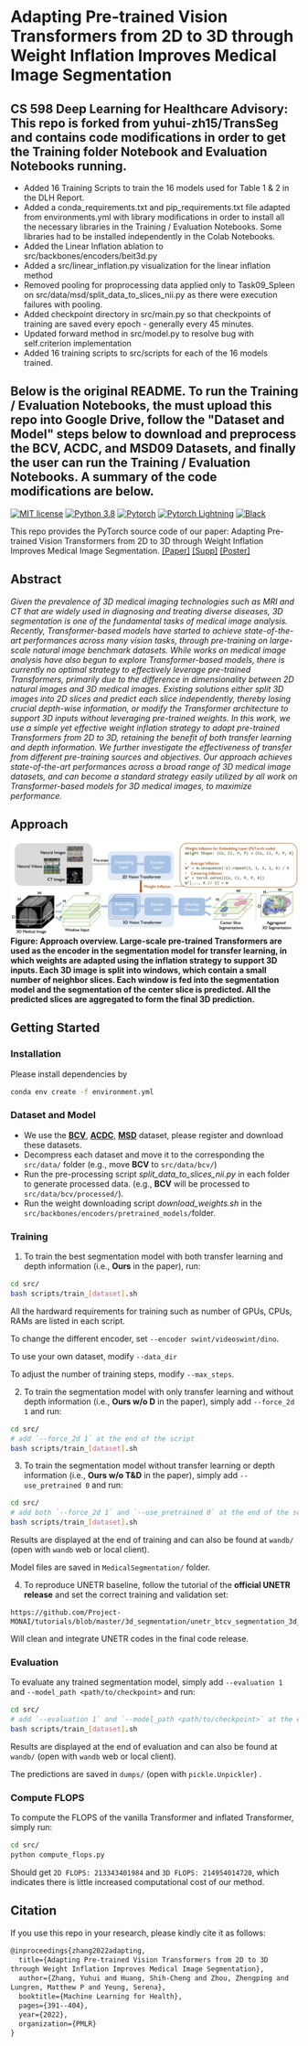 # Adapting Pre-trained Vision Transformers from 2D to 3D through Weight Inflation Improves Medical Image Segmentation

## CS 598 Deep Learning for Healthcare Advisory: This repo is forked from yuhui-zh15/TransSeg and contains code modifications in order to get the Training folder Notebook and Evaluation Notebooks running.
- Added 16 Training Scripts to train the 16 models used for Table 1 & 2 in the DLH Report.
- Added a conda_requirements.txt and pip_requirements.txt file adapted from environments.yml with library modifications in order to install all the necessary libraries in the Training / Evaluation Notebooks. Some libraries had to be installed independently in the Colab Notebooks.
- Added the Linear Inflation ablation to src/backbones/encoders/beit3d.py
- Added a src/linear_inflation.py visualization for the linear inflation method
- Removed pooling for proprocessing data applied only to Task09_Spleen on src/data/msd/split_data_to_slices_nii.py as there were execution failures with pooling.
- Added checkpoint directory in src/main.py so that checkpoints of training are saved every epoch - generally every 45 minutes.
- Updated forward method in src/model.py to resolve bug with self.criterion implementation
- Added 16 training scripts to src/scripts for each of the 16 models trained.

## Below is the original README. To run the Training / Evaluation Notebooks, the must upload this repo into Google Drive, follow the "Dataset and Model" steps below to download and preprocess the BCV, ACDC, and MSD09 Datasets, and finally the user can run the Training / Evaluation Notebooks. A summary of the code modifications are below. 

[![MIT license](https://img.shields.io/badge/License-MIT-blue.svg)](https://lbesson.mit-license.org/)
[![Python 3.8](https://img.shields.io/badge/python-3.8-blue.svg)](https://www.python.org/downloads/release/python-3811/)
[![Pytorch](https://img.shields.io/badge/Pytorch-1.7-red.svg)](https://pytorch.org/get-started/previous-versions/#v171)
[![Pytorch Lightning](https://img.shields.io/badge/PyTorch--Lightning-1.4-red.svg)](https://pytorch-lightning.readthedocs.io/en/1.4.9/)
[![Black](https://img.shields.io/badge/code%20style-black-000000.svg)](https://github.com/ambv/black)

This repo provides the PyTorch source code of our paper: 
Adapting Pre-trained Vision Transformers from 2D to 3D through Weight Inflation Improves Medical Image Segmentation. [[Paper]](https://proceedings.mlr.press/v193/zhang22a/zhang22a.pdf) [[Supp]](https://proceedings.mlr.press/v193/zhang22a/zhang22a-supp.pdf) [[Poster]](https://cs.stanford.edu/~yuhuiz/assets/posters/transseg.pdf)

## Abstract

*Given the prevalence of 3D medical imaging technologies such as MRI and CT that are widely used in diagnosing and treating diverse diseases, 3D segmentation is one of the fundamental tasks of medical image analysis. Recently, Transformer-based models have started to achieve state-of-the-art performances across many vision tasks, through pre-training on large-scale natural image benchmark datasets. While works on medical image analysis have also begun to explore Transformer-based models, there is currently no optimal strategy to effectively leverage pre-trained Transformers, primarily due to the difference in dimensionality between 2D natural images and 3D medical images. Existing solutions either split 3D images into 2D slices and predict each slice independently, thereby losing crucial depth-wise information, or modify the Transformer architecture to support 3D inputs without leveraging pre-trained weights. In this work, we use a simple yet effective weight inflation strategy to adapt pre-trained Transformers from 2D to 3D, retaining the benefit of both transfer learning and depth information. We further investigate the effectiveness of transfer from different pre-training sources and objectives. Our approach achieves state-of-the-art performances across a broad range of 3D medical image datasets, and can become a standard strategy easily utilized by all work on Transformer-based models for 3D medical images, to maximize performance.*

## Approach

![](./docs/figures/approach.png)
**Figure: Approach overview. Large-scale pre-trained Transformers are used as the encoder in the segmentation model for transfer learning, in which weights are adapted using the inflation strategy to support 3D inputs. Each 3D image is split into windows, which contain a small number of neighbor slices. Each window is fed into the segmentation model and the segmentation of the center slice is predicted. All the predicted slices are aggregated to form the final 3D prediction.**

## Getting Started

### Installation

Please install dependencies by

```bash
conda env create -f environment.yml
```

### Dataset and Model

- We use the **[BCV](https://www.synapse.org/\#!Synapse:syn3193805/wiki/217789)**, **[ACDC](https://www.creatis.insa-lyon.fr/Challenge/acdc/)**, **[MSD](https://drive.google.com/file/d/1jzeNU1EKnK81PyTsrx0ujfNl-t0Jo8uE/view?usp=sharing)** dataset, please register and download these datasets.
- Decompress each dataset and move it to the corresponding the `src/data/` folder (e.g., move **BCV** to `src/data/bcv/`)
- Run the pre-processing script *split_data_to_slices_nii.py* in each folder to generate processed data. (e.g., **BCV** will be processed to `src/data/bcv/processed/`).
- Run the weight downloading script *download_weights.sh* in the `src/backbones/encoders/pretrained_models/`folder.

### Training

1. To train the best segmentation model with both transfer learning and depth information (i.e., **Ours** in the paper), run:

```bash
cd src/
bash scripts/train_[dataset].sh
```

All the hardward requirements for training such as number of GPUs, CPUs, RAMs are listed in each script.

To change the different encoder, set `--encoder swint/videoswint/dino`.

To use your own dataset, modify `--data_dir`

To adjust the number of training steps, modify `--max_steps`.

2. To train the segmentation model with only transfer learning and without depth information (i.e., **Ours w/o D** in the paper), simply add `--force_2d 1` and run:

```bash
cd src/
# add `--force_2d 1` at the end of the script
bash scripts/train_[dataset].sh
```

3. To train the segmentation model without transfer learning or depth information (i.e., **Ours w/o T&D** in the paper), simply add `--use_pretrained 0` and run:

```bash
cd src/
# add both `--force_2d 1` and `--use_pretrained 0` at the end of the script
bash scripts/train_[dataset].sh
```

Results are displayed at the end of training and can also be found at `wandb/` (open with `wandb` web or local client).

Model files are saved in `MedicalSegmentation/` folder. 

4. To reproduce UNETR baseline, follow the tutorial of the **official UNETR release** and set the correct training and validation set:

```
https://github.com/Project-MONAI/tutorials/blob/master/3d_segmentation/unetr_btcv_segmentation_3d_lightning.ipynb
```

Will clean and integrate UNETR codes in the final code release.

### Evaluation

To evaluate any trained segmentation model, simply add `--evaluation 1` and `--model_path <path/to/checkpoint>` and run:

```bash
cd src/
# add `--evaluation 1` and `--model_path <path/to/checkpoint>` at the end of the script
bash scripts/train_[dataset].sh
```

Results are displayed at the end of evaluation and can also be found at `wandb/` (open with `wandb` web or local client).

The predictions are saved in `dumps/` (open with `pickle.Unpickler`) .

### Compute FLOPS

To compute the FLOPS of the vanilla Transformer and inflated Transformer, simply run:

```bash
cd src/
python compute_flops.py
```

Should get `2D FLOPS: 213343401984` and `3D FLOPS: 214954014720`, which indicates there is little increased computational cost of our method.

## Citation
If you use this repo in your research, please kindly cite it as follows:
```
@inproceedings{zhang2022adapting,
  title={Adapting Pre-trained Vision Transformers from 2D to 3D through Weight Inflation Improves Medical Image Segmentation},
  author={Zhang, Yuhui and Huang, Shih-Cheng and Zhou, Zhengping and Lungren, Matthew P and Yeung, Serena},
  booktitle={Machine Learning for Health},
  pages={391--404},
  year={2022},
  organization={PMLR}
}
```
